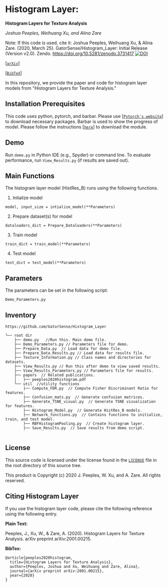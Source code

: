 # Histogram Layer:
**Histogram Layers for Texture Analysis**

_Joshua Peeples, Weihuang Xu, and Alina Zare_

Note: If this code is used, cite it: Joshua Peeples, Weihuang Xu, & Alina Zare. 
(2020, March 25). GatorSense/Histogram_Layer: Initial Release (Version v2.0). 
Zendo. https://doi.org/10.5281/zenodo.3731417
[![DOI](https://zenodo.org/badge/DOI/10.5281/zenodo.3731417.svg)](https://doi.org/10.5281/zenodo.3731417)

[[`arXiv`](https://arxiv.org/abs/2001.00215)]

[[`BibTeX`](#CitingHist)]


In this repository, we provide the paper and code for histogram layer models from "Histogram Layers for Texture Analysis."

## Installation Prerequisites

This code uses python, pytorch, and barbar. 
Please use [[`Pytorch's website`](https://pytorch.org/get-started/locally/)] to download necessary packages.
Barbar is used to show the progress of model. Please follow the instructions [[`here`](https://github.com/yusugomori/barbar)]
to download the module.

## Demo

Run `demo.py` in Python IDE (e.g., Spyder) or command line. To evaluate performance,
run `View_Results.py` (if results are saved out).

## Main Functions

The histogram layer model (HistRes_B) runs using the following functions. 

1. Intialize model  

```model, input_size = intialize_model(**Parameters)```

2. Prepare dataset(s) for model

 ```dataloaders_dict = Prepare_Dataloaders(**Parameters)```

3. Train model 

```train_dict = train_model(**Parameters)```

4. Test model

```test_dict = test_model(**Parameters)```


## Parameters
The parameters can be set in the following script:

```Demo_Parameters.py```

## Inventory

```
https://github.com/GatorSense/Histogram_Layer

└── root dir
    ├── demo.py   //Run this. Main demo file.
    ├── Demo_Parameters.py // Parameters file for demo.
    ├── Prepare_Data.py  // Load data for demo file.
    ├── Prepare_Data_Results.py // Load data for results file.
    ├── Texture_Information.py // Class names and directories for datasets.
    ├── View_Results.py // Run this after demo to view saved results.
    ├── View_Results_Parameters.py // Parameters file for results.
    ├── papers  // Related publications.
    │   ├── peeples2020histogram.pdf
    └── util  //utility functions
        ├── Compute_FDR.py  // Compute Fisher Discriminant Ratio for features.
        ├── Confusion_mats.py  // Generate confusion matrices.
        ├── Generate_TSNE_visual.py  // Generate TSNE visualization for features.
        ├── Histogram_Model.py  // Generate HistRes_B models.
        ├── Network_functions.py  // Contains functions to initialize, train, and test model. 
        ├── RBFHistogramPooling.py  // Create histogram layer. 
        ├── Save_Results.py  // Save results from demo script.
     
```

## License

This source code is licensed under the license found in the [`LICENSE`](LICENSE) file in the root directory of this source tree.

This product is Copyright (c) 2020 J. Peeples, W. Xu, and A. Zare. All rights reserved.

## <a name="CitingHist"></a>Citing Histogram Layer

If you use the histogram layer code, please cite the following reference using the following entry.

**Plain Text:**

Peeples, J., Xu, W., & Zare, A. (2020). Histogram Layers for Texture Analysis. arXiv preprint arXiv:2001.00215.

**BibTex:**
```
@article{peeples2020histogram,
  title={Histogram Layers for Texture Analysis},
  author={Peeples, Joshua and Xu, Weihuang and Zare, Alina},
  journal={arXiv preprint arXiv:2001.00215},
  year={2020}
}
```

